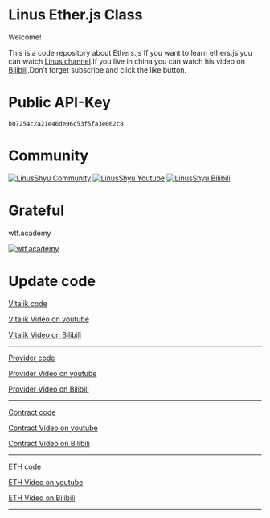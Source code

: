 # Linus Ether.js Class
Welcome!

This is a code repository about Ethers.js
If you want to learn ethers.js you can watch [Linus channel](https://www.youtube.com/channel/UC4KtR-YsWDfWtikRGOZb58Q).If you live in china you can watch his video on [Bilibili](https://space.bilibili.com/411591950?spm_id_from=333.1007.0.0).Don’t forget subscribe and click the like button.

# Public API-Key

```b07254c2a21e46de96c53f5fa3e062c8```

# Community

[![LinusShyu Community](https://img.shields.io/badge/-Community-blue)](https://discord.gg/mWsge7Ju9W)
[![LinusShyu Youtube](https://img.shields.io/badge/-YouTube-red)](https://www.youtube.com/channel/UC4KtR-YsWDfWtikRGOZb58Q)
[![LinusShyu Bilibili](https://img.shields.io/badge/-Bilibili-blue)](https://space.bilibili.com/411591950?spm_id_from=333.1007.0.0)

# Grateful
wtf.academy

[![wtf.academy](https://img.shields.io/badge/wtf%20academy%20-blue)](https://www.wtf.academy/)


# Update code

[Vitalik code](https://github.com/Linus-Shyu/Linus-Ether.js-Class/blob/master/Vitalik.js)

[Vitalik Video on youtube](https://www.youtube.com/watch?v=CkBml0BchRk)

[Vitalik Video on Bilibili](https://www.bilibili.com/video/BV1hP411v7wF/?spm_id_from=333.999.0.0&vd_source=b948e0481ae56728c763719a74f42095)

-------------------------------------------------------------------------------------

[Provider code](https://github.com/Linus-Shyu/Linus-Ether.js-Class/blob/master/Provider.js)

[Provider Video on youtube](https://www.youtube.com/watch?v=1xG6O26Mlls)

[Provider Video on Bilibili](https://www.bilibili.com/video/BV1Tj411S7rU/?spm_id_from=333.999.0.0)

-------------------------------------------------------------------------------------

[Contract code](https://github.com/Linus-Shyu/Linus-Ether.js-Class/blob/master/Contract.js)

[Contract Video on youtube](https://www.youtube.com/watch?v=8Btd3wfZH9E)

[Contract Video on Bilibili](https://www.bilibili.com/video/BV1d8411D7sj/?spm_id_from=333.999.0.0)

-------------------------------------------------------------------------------------

[ETH code](https://github.com/Linus-Shyu/Linus-Ether.js-Class/blob/master/ETH.js)

[ETH Video on youtube](https://youtu.be/xilJJHDBPZQ)

[ETH Video on Bilibili](https://www.bilibili.com/video/BV1SM4y1s7Me/?spm_id_from=333.999.0.0&vd_source=b948e0481ae56728c763719a74f42095)

-------------------------------------------------------------------------------------

